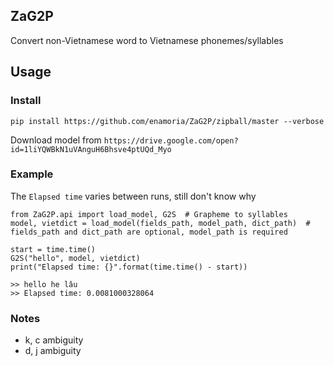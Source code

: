 ## ZaG2P
Convert non-Vietnamese word to Vietnamese phonemes/syllables

## Usage

### Install
`pip install https://github.com/enamoria/ZaG2P/zipball/master --verbose`

Download model from `https://drive.google.com/open?id=1liYQWBkN1uVAnguH6Bhsve4ptUQd_Myo`

### Example

The `Elapsed time` varies between runs, still don't know why

    from ZaG2P.api import load_model, G2S  # Grapheme to syllables
    model, vietdict = load_model(fields_path, model_path, dict_path)  # fields_path and dict_path are optional, model_path is required

    start = time.time()
    G2S("hello", model, vietdict)
    print("Elapsed time: {}".format(time.time() - start))

    >> hello he lâu
    >> Elapsed time: 0.0081000328064

### Notes

* k, c ambiguity
* d, j ambiguity
